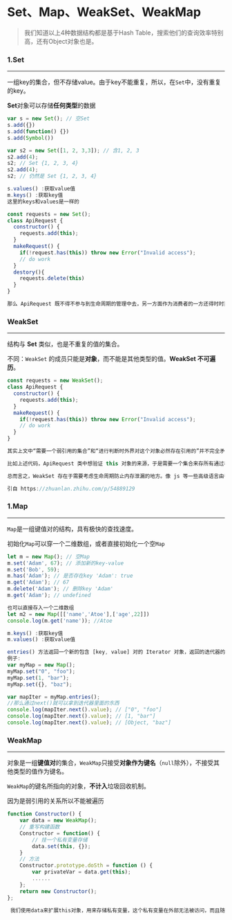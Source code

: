 # Set、Map、WeakSet、WeakMap

> 我们知道以上4种数据结构都是基于Hash Table，搜索他们的查询效率特别高，还有Object对象也是。

### 1.Set

****

一组key的集合，但不存储value。由于key不能重复，所以，在`Set`中，没有重复的key。

**Set**对象可以存储**任何类型**的数据

```js
var s = new Set(); // 空Set
s.add({})
s.add(function() {})
s.add(Symbol())

var s2 = new Set([1, 2, 3,3]); // 含1, 2, 3
s2.add(4);
s2; // Set {1, 2, 3, 4}
s2.add(4);
s2; // 仍然是 Set {1, 2, 3, 4}

s.values() :获取value值
m.keys() :获取key值
这里的keys和values是一样的

const requests = new Set();
class ApiRequest {
  constructor() {
    requests.add(this);
  }
  makeRequest() {
    if(!request.has(this)) throw new Error("Invalid access");
    // do work
  }
  destory(){
    requests.delete(this)
  }
}

那么 ApiRequest 既不得不参与到生命周期的管理中去，另一方面作为消费者的一方还得时时刻刻记着需要 destory 。
```



### WeakSet

****

 结构与 **Set** 类似，也是不重复的值的集合。

不同：`WeakSet` 的成员只能是**对象**，而不能是其他类型的值。**WeakSet 不可遍历**。

```js
const requests = new WeakSet();
class ApiRequest {
  constructor() {
    requests.add(this);
  }
  makeRequest() {
    if(!request.has(this)) throw new Error("Invalid access");
    // do work
  }
}

其实上文中“需要一个弱引用的集合”和“进行判断时外界对这个对象必然存在引用的”并不完全矛盾。假如在一个模块内部，我既控制了对象的生命周期，而又需要这个集合进行判断，那么的确，这个 WeakSet 确实没有必要。但是假如需要这个集合进行判断的一方并不想控制这个对象的生命周期，那么 WeakSet 倒显得有些必要了。

比如上述代码，ApiRequest 类中想验证 this 对象的来源，于是需要一个集合来存所有通过构造函数构建的对象，ApiRequest 类却并不像参与到实例对象的生命周期中去，直接用 Set 的话，由于Set 对于实例对象存在引用，就会发生内存泄漏。

总而言之，WeakSet 存在于需要考虑生命周期防止内存泄漏的地方。像 js 等一些高级语言由于存在 GC，让程序员不需要直接地去操作内存，避免了很多问题，同时也让一些内存泄漏地问题变得更加隐晦，所以活用 WeakSet/WeakMap 还是很有必要的。

引自 https://zhuanlan.zhihu.com/p/54889129
```



### 1.Map

****

`Map`是一组键值对的结构，具有极快的查找速度。

初始化`Map`可以穿一个二维数组，或者直接初始化一个空`Map`

```js
let m = new Map(); // 空Map
m.set('Adam', 67); // 添加新的key-value
m.set('Bob', 59);
m.has('Adam'); // 是否存在key 'Adam': true
m.get('Adam'); // 67
m.delete('Adam'); // 删除key 'Adam'
m.get('Adam'); // undefined

也可以直接存入一个二维数组
let m2 = new Map([['name','Atoe'],['age',22]])
console.log(m.get('name')); //Atoe

m.keys() :获取key值
m.values() :获取value值

entries() 方法返回一个新的包含 [key, value] 对的 Iterator 对象，返回的迭代器的迭代顺序与 Map 对象的插入顺序相同。
例子:
var myMap = new Map();
myMap.set("0", "foo");
myMap.set(1, "bar");
myMap.set({}, "baz");

var mapIter = myMap.entries();
//那么通过next()就可以拿到迭代器里面的东西
console.log(mapIter.next().value); // ["0", "foo"]
console.log(mapIter.next().value); // [1, "bar"]
console.log(mapIter.next().value); // [Object, "baz"]
```



### WeakMap

****

对象是一组**键值对**的集合，`WeakMap`只接受**对象作为键名**（`null`除外），不接受其他类型的值作为键名。

`WeakMap`的键名所指向的对象，**不计入**垃圾回收机制。

因为是弱引用的关系所以不能被遍历

```js
function Constructor() {
    var data = new WeakMap();
 	// 重写构建函数
    Constructor = function() {
    	// 挂一个私有变量存储
        data.set(this, {});
    }
 	// 方法
    Constructor.prototype.doSth = function () {
    	var privateVar = data.get(this);
    	......
    };
    return new Constructor();
};
  
 我们使用data来扩展this对象，用来存储私有变量，这个私有变量在外部无法被访问，而且随this对象的销毁和消失，简直完美。
```



